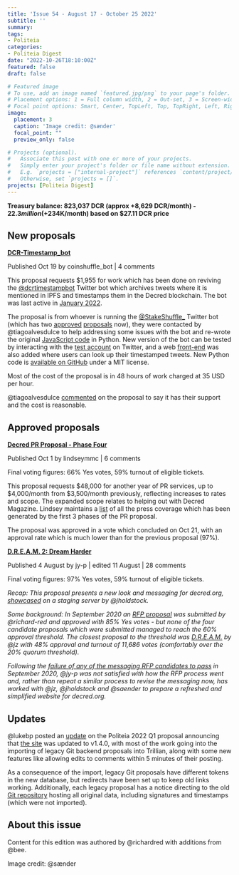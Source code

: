 ```yaml
---
title: 'Issue 54 - August 17 - October 25 2022'
subtitle: ''
summary: 
tags:
- Politeia
categories:
- Politeia Digest
date: "2022-10-26T18:10:00Z"
featured: false
draft: false

# Featured image
# To use, add an image named `featured.jpg/png` to your page's folder.
# Placement options: 1 = Full column width, 2 = Out-set, 3 = Screen-width
# Focal point options: Smart, Center, TopLeft, Top, TopRight, Left, Right, BottomLeft, Bottom, BottomRight
image:
  placement: 3
  caption: 'Image credit: @sænder'
  focal_point: ""
  preview_only: false

# Projects (optional).
#   Associate this post with one or more of your projects.
#   Simply enter your project's folder or file name without extension.
#   E.g. `projects = ["internal-project"]` references `content/project/deep-learning/index.md`.
#   Otherwise, set `projects = []`.
projects: [Politeia Digest]
---
```


**Treasury balance: 823,037 DCR (approx +8,629 DCR/month) - $22.3 million (+$234K/month) based on $27.11 DCR price**

## New proposals

**[DCR-Timestamp_bot](https://proposals.decred.org/record/0848cc9)**

Published Oct 19 by coinshuffle_bot | 4 comments

This proposal requests $1,955 for work which has been done on reviving the [@dcrtimestampbot](https://twitter.com/dcrtimestampbot) Twitter bot which archives tweets where it is mentioned in IPFS and timestamps them in the Decred blockchain. The bot was last active in [January 2022](https://twitter.com/dcrtimestampbot/status/1480249464988307457).

The proposal is from whoever is running the [@StakeShuffle_](https://twitter.com/StakeShuffle_) Twitter bot (which has two [approved](https://proposals.decred.org/record/2895755) [proposals](https://proposals.decred.org/record/1a290d8) now), they were contacted by @tiagoalvesdulce to help addressing some issues with the bot and re-wrote the original [JavaScript code](https://github.com/tiagoalvesdulce/dcrtimestamptweet) in Python. New version of the bot can be tested by interacting with the [test account](https://twitter.com/test2332_te) on Twitter, and a web [front-end](https://dcr-timestampbot.com/) was also added where users can look up their timestamped tweets. New Python code is [available on GitHub](https://github.com/JC60522/dcr_timestampbot) under a MIT license.

Most of the cost of the proposal is in 48 hours of work charged at 35 USD per hour.

@tiagoalvesdulce [commented](https://proposals.decred.org/record/0848cc9/comments/1) on the proposal to say it has their support and the cost is reasonable.

## Approved proposals

**[Decred PR Proposal - Phase Four](https://proposals.decred.org/record/d5221a9)**

Published Oct 1 by lindseymmc | 6 comments

Final voting figures: 66% Yes votes, 59% turnout of eligible tickets.

This proposal requests $48,000 for another year of PR services, up to $4,000/month from $3,500/month previously, reflecting increases to rates and scope. The expanded scope relates to helping out with Decred Magazine. Lindsey maintains a [list](https://github.com/decredcommunity/outreach/blob/data/data/monde-pr-media-coverage.csv) of all the press coverage which has been generated by the first 3 phases of the PR proposal.

The proposal was approved in a vote which concluded on Oct 21, with an approval rate which is much lower than for the previous proposal (97%).

**[D.R.E.A.M. 2: Dream Harder](https://proposals.decred.org/record/5ef57f7)**

Published 4 August by jy-p | edited 11 August | 28 comments

Final voting figures: 97% Yes votes, 59% turnout of eligible tickets.

*Recap: This proposal presents a new look and messaging for decred.org, [showcased](https://dream.jholdstock.uk/) on a staging server by @jholdstock.*

*Some background: In September 2020 an [RFP proposal](https://proposals.decred.org/proposals/91becea) was submitted by @richard-red and approved with 85% Yes votes - but none of the four candidate proposals which were submitted managed to reach the 60% approval threshold. The closest proposal to the threshold was [D.R.E.A.M.](https://proposals.decred.org/proposals/4532397) by @jz with 48% approval and turnout of 11,686 votes (comfortably over the 20% quorum threshold).*

*Following the [failure of any of the messaging RFP candidates to pass](https://proposals.decred.org/proposals/91becea) in September 2020, @jy-p was not satisfied with how the RFP process went and, rather than repeat a similar process to revise the messaging now, has worked with @jz, @jholdstock and @saender to prepare a refreshed and simplified website for decred.org.*

## Updates

@lukebp posted an [update](https://proposals.decred.org/record/4475472/comments/7) on the Politeia 2022 Q1 proposal announcing that [the site](https://proposals.decred.org/) was updated to v1.4.0, with most of the work going into the importing of legacy Git backend proposals into Trillian, along with some new features like allowing edits to comments within 5 minutes of their posting.

As a consequence of the import, legacy Git proposals have different tokens in the new database, but redirects have been set up to keep old links working. Additionally, each legacy proposal has a notice directing to the old [Git repository](https://github.com/decred-proposals/mainnet) hosting all original data, including signatures and timestamps (which were not imported).


## About this issue

Content for this edition was authored by @richardred with additions from @bee.

Image credit: @sænder